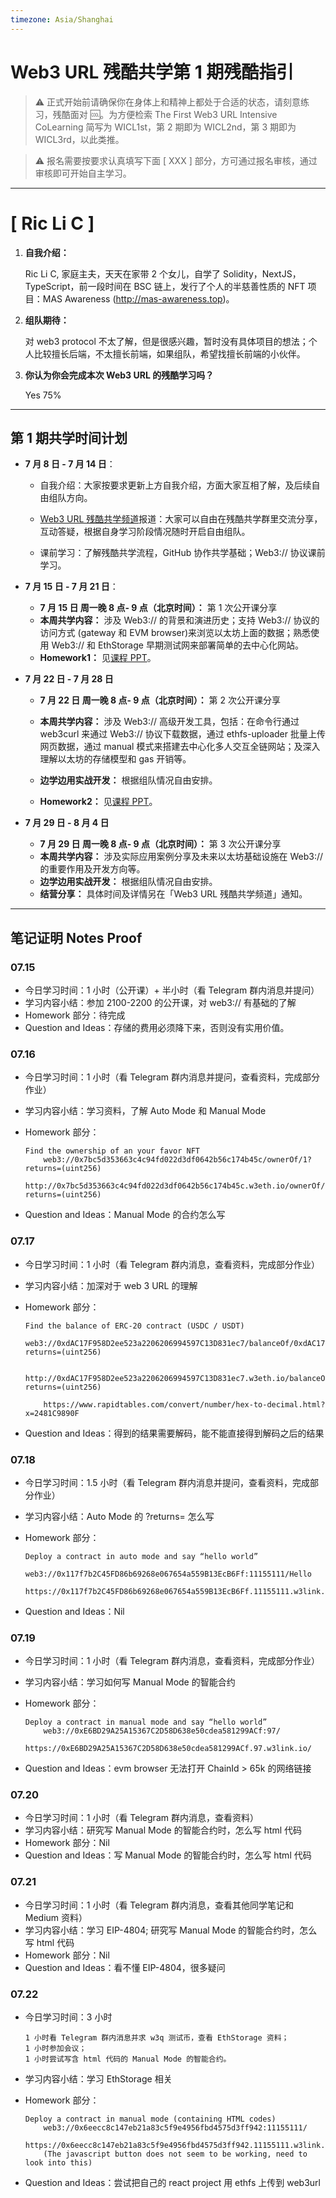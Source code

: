 ```yaml
---
timezone: Asia/Shanghai
---
```


# Web3 URL 残酷共学第 1 期残酷指引

> ⚠️ 正式开始前请确保你在身体上和精神上都处于合适的状态，请刻意练习，残酷面对 🆒。为方便检索 The First Web3 URL Intensive CoLearning 简写为 WICL1st，第 2 期即为 WICL2nd，第 3 期即为 WICL3rd，以此类推。

> ⚠️ 报名需要按要求认真填写下面 [ XXX ] 部分，方可通过报名审核，通过审核即可开始自主学习。

---

# [ Ric Li C ]

1. **自我介绍：**

    Ric Li C, 家庭主夫，天天在家带 2 个女儿，自学了 Solidity，NextJS，TypeScript，前一段时间在 BSC 链上，发行了个人的半慈善性质的 NFT 项目：MAS Awareness (http://mas-awareness.top)。

2. **组队期待：**

    对 web3 protocol 不太了解，但是很感兴趣，暂时没有具体项目的想法；个人比较擅长后端，不太擅长前端，如果组队，希望找擅长前端的小伙伴。

3. **你认为你会完成本次 Web3 URL 的残酷学习吗？**

    Yes 75%

---

## 第 1 期共学时间计划

-   **7 月 8 日 - 7 月 14 日**：

    -   自我介绍：大家按要求更新上方自我介绍，方面大家互相了解，及后续自由组队方向。

    -   [Web3 URL 残酷共学频道](https://t.me/LXDAO/8748)报道：大家可以自由在残酷共学群里交流分享，互动答疑，根据自身学习阶段情况随时开启自由组队。

    -   课前学习：了解残酷共学流程，GitHub 协作共学基础；Web3:// 协议课前学习。

-   **7 月 15 日 - 7 月 21 日**：

    -   **7 月 15 日 周一晚 8 点- 9 点（北京时间）：** 第 1 次公开课分享
    -   **本周共学内容：** 涉及 Web3:// 的背景和演进历史；支持 Web3:// 协议的访问方式 (gateway 和 EVM browser)来浏览以太坊上面的数据；熟悉使用 Web3:// 和 EthStorage 早期测试网来部署简单的去中心化网站。
    -   **Homework1：** 见[课程 PPT](https://docs.google.com/presentation/d/1egJUKJrjC9wjkmOF9sLBkTSwHpd6hl8FXkWehPW7kFk/edit#slide=id.g1754f50a55c_0_11)。

-   **7 月 22 日 - 7 月 28 日**

    -   **7 月 22 日 周一晚 8 点- 9 点（北京时间）：** 第 2 次公开课分享

    -   **本周共学内容：** 涉及 Web3:// 高级开发工具，包括：在命令行通过 web3curl 来通过 Web3:// 协议下载数据，通过 ethfs-uploader 批量上传网页数据，通过 manual 模式来搭建去中心化多人交互全链网站；及深入理解以太坊的存储模型和 gas 开销等。
    -   **边学边用实战开发：** 根据组队情况自由安排。
    -   **Homework2：** 见[课程 PPT](https://docs.google.com/presentation/d/1egJUKJrjC9wjkmOF9sLBkTSwHpd6hl8FXkWehPW7kFk/edit#slide=id.g1754f50a55c_0_11)。

-   **7 月 29 日 - 8 月 4 日**
    -   **7 月 29 日 周一晚 8 点- 9 点（北京时间）：** 第 3 次公开课分享
    -   **本周共学内容：** 涉及实际应用案例分享及未来以太坊基础设施在 Web3:// 的重要作用及开发方向等。
    -   **边学边用实战开发：** 根据组队情况自由安排。
    -   **结营分享：** 具体时间及详情另在「Web3 URL 残酷共学频道」通知。

---

## 笔记证明 Notes Proof

<!-- Content_START -->

### 07.15

-   今日学习时间：1 小时（公开课）+ 半小时（看 Telegram 群内消息并提问）
-   学习内容小结：参加 2100-2200 的公开课，对 web3:// 有基础的了解
-   Homework 部分：待完成
-   Question and Ideas：存储的费用必须降下来，否则没有实用价值。

### 07.16

-   今日学习时间：1 小时（看 Telegram 群内消息并提问，查看资料，完成部分作业）
-   学习内容小结：学习资料，了解 Auto Mode 和 Manual Mode
-   Homework 部分：

        Find the ownership of an your favor NFT
            web3://0x7bc5d353663c4c94fd022d3df0642b56c174b45c/ownerOf/1?returns=(uint256)
            http://0x7bc5d353663c4c94fd022d3df0642b56c174b45c.w3eth.io/ownerOf/1?returns=(uint256)

-   Question and Ideas：Manual Mode 的合约怎么写

### 07.17

-   今日学习时间：1 小时（看 Telegram 群内消息，查看资料，完成部分作业）
-   学习内容小结：加深对于 web 3 URL 的理解
-   Homework 部分：

        Find the balance of ERC-20 contract (USDC / USDT)
            web3://0xdAC17F958D2ee523a2206206994597C13D831ec7/balanceOf/0xdAC17F958D2ee523a2206206994597C13D831ec7?returns=(uint256)

            http://0xdAC17F958D2ee523a2206206994597C13D831ec7.w3eth.io/balanceOf/0xdAC17F958D2ee523a2206206994597C13D831ec7?returns=(uint256)

            https://www.rapidtables.com/convert/number/hex-to-decimal.html?x=2481C9890F

-   Question and Ideas：得到的结果需要解码，能不能直接得到解码之后的结果

### 07.18

-   今日学习时间：1.5 小时（看 Telegram 群内消息并提问，查看资料，完成部分作业）
-   学习内容小结：Auto Mode 的 ?returns= 怎么写
-   Homework 部分：

        Deploy a contract in auto mode and say “hello world”
            web3://0x117f7b2C45FD86b69268e067654a559B13EcB6Ff:11155111/Hello
            https://0x117f7b2C45FD86b69268e067654a559B13EcB6Ff.11155111.w3link.io/Hello

-   Question and Ideas：Nil

### 07.19

-   今日学习时间：1 小时（看 Telegram 群内消息，查看资料，完成部分作业）
-   学习内容小结：学习如何写 Manual Mode 的智能合约
-   Homework 部分：

        Deploy a contract in manual mode and say “hello world”
            web3://0xE6BD29A25A15367C2D58D638e50cdea581299ACf:97/
            https://0xE6BD29A25A15367C2D58D638e50cdea581299ACf.97.w3link.io/

-   Question and Ideas：evm browser 无法打开 ChainId > 65k 的网络链接

### 07.20

-   今日学习时间：1 小时（看 Telegram 群内消息，查看资料）
-   学习内容小结：研究写 Manual Mode 的智能合约时，怎么写 html 代码
-   Homework 部分：Nil
-   Question and Ideas：写 Manual Mode 的智能合约时，怎么写 html 代码

### 07.21

-   今日学习时间：1 小时（看 Telegram 群内消息，查看其他同学笔记和 Medium 资料）
-   学习内容小结：学习 EIP-4804; 研究写 Manual Mode 的智能合约时，怎么写 html 代码
-   Homework 部分：Nil
-   Question and Ideas：看不懂 EIP-4804，很多疑问

### 07.22

-   今日学习时间：3 小时

        1 小时看 Telegram 群内消息并求 w3q 测试币，查看 EthStorage 资料；
        1 小时参加会议；
        1 小时尝试写含 html 代码的 Manual Mode 的智能合约。

-   学习内容小结：学习 EthStorage 相关
-   Homework 部分：

        Deploy a contract in manual mode (containing HTML codes)
            web3://0x6eecc8c147eb21a83c5f9e4956fbd4575d3ff942:11155111/
            https://0x6eecc8c147eb21a83c5f9e4956fbd4575d3ff942.11155111.w3link.io/
            (The javascript button does not seem to be working, need to look into this)

-   Question and Ideas：尝试把自己的 react project 用 ethfs 上传到 web3url

<!-- Content_END -->

